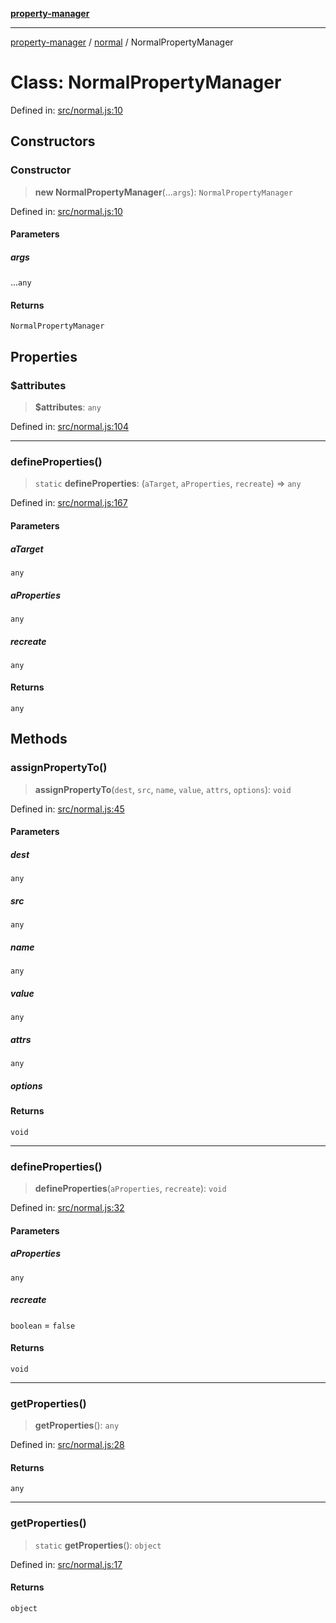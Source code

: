 [**property-manager**](../../README.md)

***

[property-manager](../../modules.md) / [normal](../README-1.md) / NormalPropertyManager

# Class: NormalPropertyManager

Defined in: [src/normal.js:10](https://github.com/snowyu/property-manager.js/blob/0a26f8ac8272cf662455db6a79ab5298188a6840/src/normal.js#L10)

## Constructors

### Constructor

> **new NormalPropertyManager**(...`args`): `NormalPropertyManager`

Defined in: [src/normal.js:10](https://github.com/snowyu/property-manager.js/blob/0a26f8ac8272cf662455db6a79ab5298188a6840/src/normal.js#L10)

#### Parameters

##### args

...`any`

#### Returns

`NormalPropertyManager`

## Properties

### $attributes

> **$attributes**: `any`

Defined in: [src/normal.js:104](https://github.com/snowyu/property-manager.js/blob/0a26f8ac8272cf662455db6a79ab5298188a6840/src/normal.js#L104)

***

### defineProperties()

> `static` **defineProperties**: (`aTarget`, `aProperties`, `recreate`) => `any`

Defined in: [src/normal.js:167](https://github.com/snowyu/property-manager.js/blob/0a26f8ac8272cf662455db6a79ab5298188a6840/src/normal.js#L167)

#### Parameters

##### aTarget

`any`

##### aProperties

`any`

##### recreate

`any`

#### Returns

`any`

## Methods

### assignPropertyTo()

> **assignPropertyTo**(`dest`, `src`, `name`, `value`, `attrs`, `options`): `void`

Defined in: [src/normal.js:45](https://github.com/snowyu/property-manager.js/blob/0a26f8ac8272cf662455db6a79ab5298188a6840/src/normal.js#L45)

#### Parameters

##### dest

`any`

##### src

`any`

##### name

`any`

##### value

`any`

##### attrs

`any`

##### options

#### Returns

`void`

***

### defineProperties()

> **defineProperties**(`aProperties`, `recreate`): `void`

Defined in: [src/normal.js:32](https://github.com/snowyu/property-manager.js/blob/0a26f8ac8272cf662455db6a79ab5298188a6840/src/normal.js#L32)

#### Parameters

##### aProperties

`any`

##### recreate

`boolean` = `false`

#### Returns

`void`

***

### getProperties()

> **getProperties**(): `any`

Defined in: [src/normal.js:28](https://github.com/snowyu/property-manager.js/blob/0a26f8ac8272cf662455db6a79ab5298188a6840/src/normal.js#L28)

#### Returns

`any`

***

### getProperties()

> `static` **getProperties**(): `object`

Defined in: [src/normal.js:17](https://github.com/snowyu/property-manager.js/blob/0a26f8ac8272cf662455db6a79ab5298188a6840/src/normal.js#L17)

#### Returns

`object`
